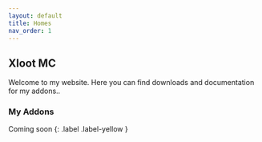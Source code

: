 ```yaml
---
layout: default
title: Homes
nav_order: 1
---
```


## Xloot MC

Welcome to my website. Here you can find downloads and documentation for my addons..

### My Addons

Coming soon
{: .label .label-yellow }
